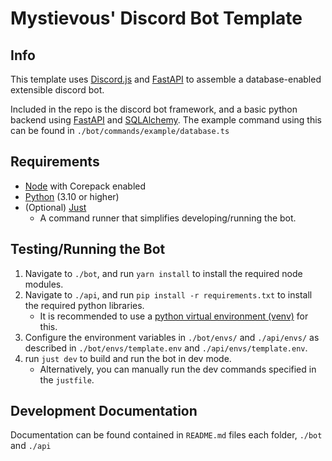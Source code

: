 # Mystievous' Discord Bot Template

## Info
This template uses [Discord.js](https://discord.js.org/) and [FastAPI](https://fastapi.tiangolo.com/) to assemble a database-enabled extensible discord bot.

Included in the repo is the discord bot framework, and a basic python backend using [FastAPI](https://fastapi.tiangolo.com/) and [SQLAlchemy](https://www.sqlalchemy.org/).
The example command using this can be found in `./bot/commands/example/database.ts`

## Requirements
- [Node](https://nodejs.org/en) with Corepack enabled
- [Python](https://www.python.org/) (3.10 or higher)
- (Optional) [Just](https://github.com/casey/just)
  - A command runner that simplifies developing/running the bot.

## Testing/Running the Bot
1. Navigate to `./bot`, and run `yarn install` to install the required node modules.
2. Navigate to `./api`, and run `pip install -r requirements.txt` to install the required python libraries.
   -  It is recommended to use a [python virtual environment (venv)](https://docs.python.org/3/library/venv.html) for this.
3. Configure the environment variables in `./bot/envs/` and `./api/envs/` as described in `./bot/envs/template.env` and `./api/envs/template.env`.
4. run `just dev` to build and run the bot in dev mode.
   - Alternatively, you can manually run the dev commands specified in the `justfile`.

## Development Documentation
Documentation can be found contained in `README.md` files  each folder, `./bot` and `./api`